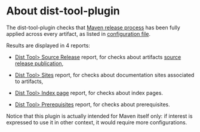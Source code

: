 <!--
  Licensed to the Apache Software Foundation (ASF) under one
  or more contributor license agreements.  See the NOTICE file
  distributed with this work for additional information
  regarding copyright ownership.  The ASF licenses this file
  to you under the Apache License, Version 2.0 (the
  "License"); you may not use this file except in compliance
  with the License.  You may obtain a copy of the License at

    http://www.apache.org/licenses/LICENSE-2.0

  Unless required by applicable law or agreed to in writing,
  software distributed under the License is distributed on an
  "AS IS" BASIS, WITHOUT WARRANTIES OR CONDITIONS OF ANY
  KIND, either express or implied.  See the License for the
  specific language governing permissions and limitations
  under the License.
-->

About dist-tool-plugin
=====

The dist-tool-plugin checks that [Maven release process][6] has been fully applied across every artifact, as listed in [configuration file][4].

Results are displayed in 4 reports:

* [Dist Tool> Source Release][2] report, for checks about artifacts [source release publication][5],

* [Dist Tool> Sites][1] report, for checks about documentation sites associated to artifacts,

* [Dist Tool> Index page][3] report, for checks about index pages.

* [Dist Tool> Prerequisites][7] report, for checks about prerequisites.

Notice that this plugin is actually intended for Maven itself only: if interest is expressed to use it
in other context, it would require more configurations.

[1]: ./dist-tool-check-site.html
[2]: ./dist-tool-check-source-release.html
[3]: ./dist-tool-check-index-page.html
[4]: ./dist-tool.conf.html
[5]: http://maven.apache.org/developers/release/maven-project-release-procedure.html#Copy_the_source_release_to_the_Apache_Distribution_Area
[6]: http://maven.apache.org/developers/release/releasing.html
[7]: ./dist-tool-prerequisites.html

